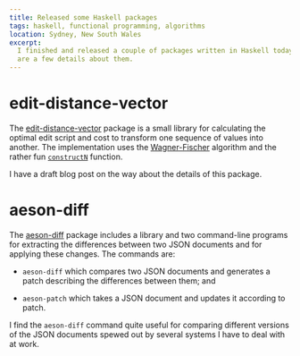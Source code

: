 ```yaml
---
title: Released some Haskell packages
tags: haskell, functional programming, algorithms
location: Sydney, New South Wales
excerpt: 
  I finished and released a couple of packages written in Haskell today. Here
  are a few details about them.
---
```


# edit-distance-vector

The [edit-distance-vector][1] package is a small library for calculating the
optimal edit script and cost to transform one sequence of values into another.
The implementation uses the [Wagner-Fischer][2] algorithm and the rather fun 
[`constructN`][3] function.

I have a draft blog post on the way about the details of this package.

[1]: https://hackage.haskell.org/package/edit-distance-vector
[2]: https://en.wikipedia.org/wiki/Wagner–Fischer_algorithm
[3]: https://hackage.haskell.org/package/vector/docs/Data-Vector.html#v:constructN

# aeson-diff

The [aeson-diff][4] package includes a library and two command-line programs
for extracting the differences between two JSON documents and for applying
these changes. The commands are:

- `aeson-diff` which compares two JSON documents and generates a patch
  describing the differences between them; and

- `aeson-patch` which takes a JSON document and updates it according to patch.

I find the `aeson-diff` command quite useful for comparing different versions
of the  JSON documents spewed out by several systems I have to deal with at
work.

[4]: https://hackage.haskell.org/package/aeson-diff
